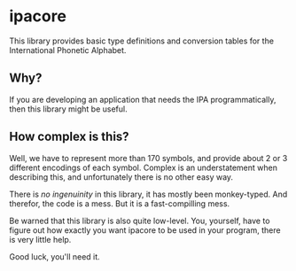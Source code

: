 # ipacore

This library provides basic type definitions and conversion tables for the International Phonetic Alphabet.

## Why?

If you are developing an application that needs the IPA programmatically, then this library might be useful.

## How complex is this?

Well, we have to represent more than 170 symbols, and provide about 2 or 3 different encodings of each symbol.
Complex is an understatement when describing this, and unfortunately there is no other easy way.

There is *no ingenuinity* in this library, it has mostly been monkey-typed. And therefor, the code is a mess.
But it is a fast-compilling mess.

Be warned that this library is also quite low-level. You, yourself, have to figure out how exactly you want
ipacore to be used in your program, there is very little help.

Good luck, you'll need it.